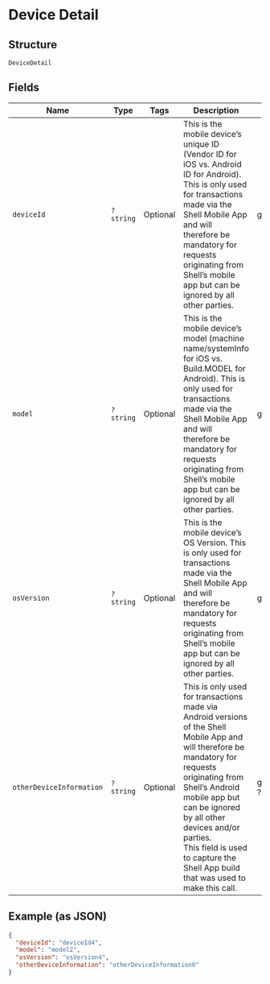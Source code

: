 
# Device Detail

## Structure

`DeviceDetail`

## Fields

| Name | Type | Tags | Description | Getter | Setter |
|  --- | --- | --- | --- | --- | --- |
| `deviceId` | `?string` | Optional | This is the mobile device’s unique ID (Vendor ID for iOS vs. Android ID for Android). This is only used for transactions made via the Shell Mobile App and will therefore be mandatory for requests originating from Shell’s mobile app but can be ignored by all other parties. | getDeviceId(): ?string | setDeviceId(?string deviceId): void |
| `model` | `?string` | Optional | This is the mobile device’s model (machine name/systemInfo for iOS vs. Build.MODEL for Android).  This is only used for transactions made via the Shell Mobile App and will therefore be mandatory for requests originating from Shell’s mobile app but can be ignored by all other parties. | getModel(): ?string | setModel(?string model): void |
| `osVersion` | `?string` | Optional | This is the mobile device’s OS Version. This is only used for transactions made via the Shell Mobile App and will therefore be mandatory for requests originating from Shell’s mobile app but can be ignored by all other parties. | getOsVersion(): ?string | setOsVersion(?string osVersion): void |
| `otherDeviceInformation` | `?string` | Optional | This is only used for transactions made via Android versions of the Shell Mobile App and will therefore be mandatory for requests originating from Shell’s Android mobile app but can be ignored by all other devices and/or parties.<br>This field is used to capture the Shell App build that was used to make this call. | getOtherDeviceInformation(): ?string | setOtherDeviceInformation(?string otherDeviceInformation): void |

## Example (as JSON)

```json
{
  "deviceId": "deviceId4",
  "model": "model2",
  "osVersion": "osVersion4",
  "otherDeviceInformation": "otherDeviceInformation0"
}
```


